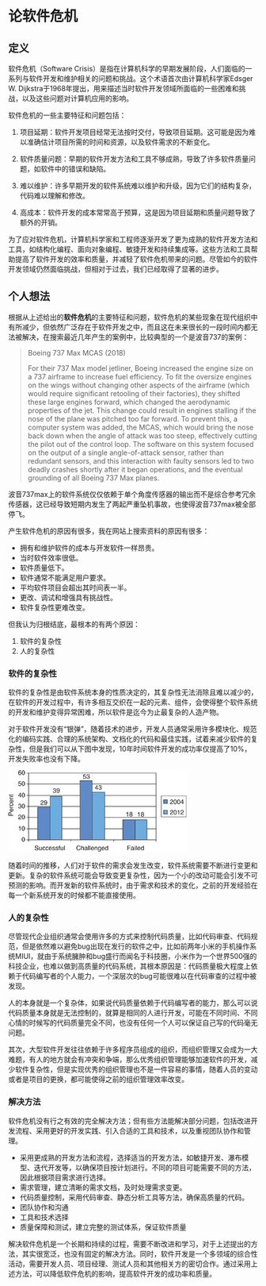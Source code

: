 # 论软件危机

## 定义

软件危机（Software Crisis）是指在计算机科学的早期发展阶段，人们面临的一系列与软件开发和维护相关的问题和挑战。这个术语首次由计算机科学家Edsger W. Dijkstra于1968年提出，用来描述当时软件开发领域所面临的一些困难和挑战，以及这些问题对计算机应用的影响。

软件危机的一些主要特征和问题包括：

1. 项目延期：软件开发项目经常无法按时交付，导致项目延期。这可能是因为难以准确估计项目所需的时间和资源，以及软件需求的不断变化。

2. 软件质量问题：早期的软件开发方法和工具不够成熟，导致了许多软件质量问题，如软件中的错误和缺陷。

3. 难以维护：许多早期开发的软件系统难以维护和升级，因为它们的结构复杂，代码难以理解和修改。

4. 高成本：软件开发的成本常常高于预算，这是因为项目延期和质量问题导致了额外的开销。

为了应对软件危机，计算机科学家和工程师逐渐开发了更为成熟的软件开发方法和工具，如结构化编程、面向对象编程、敏捷开发和持续集成等。这些方法和工具帮助提高了软件开发的效率和质量，并减轻了软件危机带来的问题。尽管如今的软件开发领域仍然面临挑战，但相对于过去，我们已经取得了显著的进步。



## 个人想法

根据从上述给出的**软件危机**的主要特征和问题，软件危机的某些现象在现代组织中有所减少，但依然广泛存在于软件开发之中，而且这在未来很长的一段时间内都无法被解决，在搜索最近几年产生的案例中，比较典型的一个是波音737的案例：

> Boeing 737 Max MCAS (2018)
>
> For their 737 Max model jetliner, Boeing increased the engine size on a 737 airframe to increase fuel efficiency. To fit the oversize engines on the wings without changing other aspects of the airframe (which would require significant retooling of their factories), they shifted these large engines forward, which changed the aerodynamic properties of the jet. This change could result in engines stalling if the nose of the plane was pitched too far forward. To prevent this, a computer system was added, the MCAS, which would bring the nose back down when the angle of attack was too steep, effectively cutting the pilot out of the control loop. The software on this system focused on the output of a single angle-of-attack sensor, rather than redundant sensors, and this interaction with faulty sensors led to two deadly crashes shortly after it began operations, and the eventual grounding of all Boeing 737 Max planes. 

波音737max上的软件系统仅仅依赖于单个角度传感器的输出而不是综合参考冗余传感器，这已经导致短期内发生了两起严重坠机事故，也使得波音737max被全部停飞。

产生软件危机的原因有很多，我在网站上搜索资料的原因有很多：

- 拥有和维护软件的成本与开发软件一样昂贵。
- 当时软件效率很低。
- 软件质量低下。
- 软件通常不能满足用户要求。
- 平均软件项目会超出其时间表一半。
- 更改、调试和增强具有挑战性。
- 软件复杂性更难改变。

但我认为归根结底，最根本的有两个原因：

1. 软件的复杂性
2. 人的复杂性



### 软件的复杂性

软件的复杂性是由软件系统本身的性质决定的，其复杂性无法消除且难以减少的，在软件的开发过程中，有许多相互交织在一起的元素、组件，会使得整个软件系统的开发和维护变得异常困难，所以软件是迄今为止最复杂的人造产物。

对于软件开发没有“银弹”，随着技术的进步，开发人员通常采用许多模块化、规范化的编码实践、合理的系统架构、文档化的代码和最佳实践，试着来减少软件的复杂性，但是我们可以从下图中发现，10年时间软件开发的成功率仅提高了10%，开发失败率也没有下降。

![图 1-1](assets/01fig01.jpg)

随着时间的推移，人们对于软件的需求会发生改变，软件系统需要不断进行变更和更新。复杂的软件系统可能会导致变更复杂性，因为一个小的改动可能会引发不可预测的影响。而开发新的软件系统时，由于需求和技术的变化，之前的开发经验在每一个新系统开发的时候都不能直接使用。



### 人的复杂性

尽管现代企业组织通常会使用许多的方式来控制代码质量，比如代码审查、代码规范，但是依然难以避免bug出现在发行的软件之中，比如前两年小米的手机操作系统MIUI，就由于系统臃肿和bug盛行而闻名于科技圈，小米作为一个世界500强的科技企业，也难以做到高质量的代码系统，其根本原因是：代码质量极大程度上依赖于代码编写者的个人能力，一个深层次的bug可能很难以在代码审查的过程中被发现。

人的本身就是一个复杂体，如果说代码质量依赖于代码编写者的能力，那么可以说代码质量本身就是无法控制的，就算是相同的人进行开发，可能在不同时间、不同心情的时候写的代码质量完全不同，也没有任何一个人可以保证自己写的代码毫无问题。

其次，大型软件开发往往依赖于许多程序员组成的组织，而组织管理又会成为一大难题，有人的地方就会有冲突和争端，那么优秀组织管理能够加速软件的开发，减少软件复杂性，但是实现优秀的组织管理也不是一件容易的事情，随着人员的变动或者是项目的更换，都可能使得之前的组织管理效率改变。



### 解决方法

软件危机没有行之有效的完全解决方法；但有些方法能解决部分问题，包括改进开发流程、采用更好的开发实践、引入合适的工具和技术，以及重视团队协作和管理。

- 采用更成熟的开发方法和流程，选择适当的开发方法，如敏捷开发、瀑布模型、迭代开发等，以确保项目按计划进行。不同的项目可能需要不同的方法，因此根据项目需求进行选择。
- 需求管理，建立清晰的需求文档，及时处理需求变更。
- 代码质量控制，采用代码审查、静态分析工具等方法，确保高质量的代码。
- 团队协作和沟通
- 工具和技术选择
- 质量保障和测试，建立完整的测试体系，保证软件质量

解决软件危机是一个长期和持续的过程，需要不断改进和学习，对于上述提出的方法，其实很宽泛，也没有固定的解决方法。同时，软件开发是一个多领域的综合性活动，需要开发人员、项目经理、测试人员和其他相关方的密切合作。通过采用上述方法，可以降低软件危机的影响，提高软件开发的成功率和质量。


